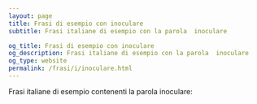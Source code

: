 ```yaml
---
layout: page
title: Frasi di esempio con inoculare 
subtitle: Frasi italiane di esempio con la parola  inoculare

og_title: Frasi di esempio con inoculare 
og_description: Frasi italiane di esempio con la parola  inoculare
og_type: website
permalink: /frasi/i/inoculare.html
---
```


Frasi italiane di esempio contenenti la parola inoculare:


